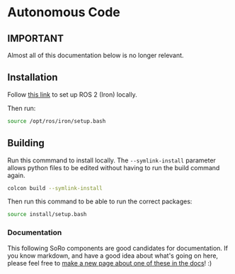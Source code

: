 # Autonomous Code

## IMPORTANT

Almost all of this documentation below is no longer relevant.

## Installation

Follow [this link](https://docs.ros.org/en/iron/Installation/Ubuntu-Install-Debians.html) to set up ROS 2 (Iron) locally.

Then run:

```bash
source /opt/ros/iron/setup.bash
```

## Building

Run this commmand to install locally. The `--symlink-install` parameter allows python files to be edited without having to run the build command again.

```bash
colcon build --symlink-install
```

Then run this command to be able to run the correct packages:

```bash
source install/setup.bash
```


### Documentation

This following SoRo components are good candidates for documentation. If you know markdown, and have a good idea about what's going on here, please feel free to [make a new page about one of these in the docs](https://sooner-rover-team.github.io/soro-documentation/html/new-page-guide.html)! :)
